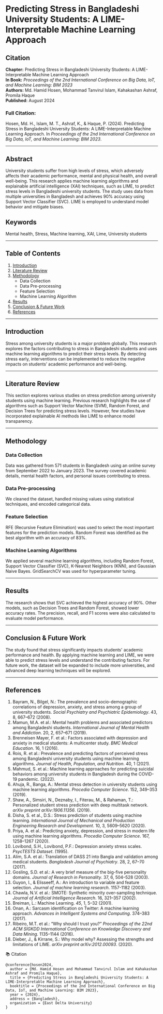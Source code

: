 # Predicting Stress in Bangladeshi University Students: A LIME-Interpretable Machine Learning Approach

## Citation

**Chapter:** Predicting Stress in Bangladeshi University Students: A LIME-Interpretable Machine Learning Approach  
**In Book:** *Proceedings of the 2nd International Conference on Big Data, IoT, and Machine Learning: BIM 2023*  
**Authors:** Md. Hamid Hosen, Mohammad Tanvirul Islam, Kahakashan Ashraf, Promila Haque  
**Published:** August 2024

### Full Citation:
Hosen, Md. H., Islam, M. T., Ashraf, K., & Haque, P. (2024). Predicting Stress in Bangladeshi University Students: A LIME-Interpretable Machine Learning Approach. In *Proceedings of the 2nd International Conference on Big Data, IoT, and Machine Learning: BIM 2023*.

---

## Abstract

University students suffer from high levels of stress, which adversely affects their academic performance, mental and physical health, and overall well-being. This research applies machine learning algorithms and explainable artificial intelligence (XAI) techniques, such as LIME, to predict stress levels in Bangladeshi university students. The study uses data from multiple universities in Bangladesh and achieves 90% accuracy using Support Vector Classifier (SVC). LIME is employed to understand model behavior and mitigate biases.

## Keywords

Mental health, Stress, Machine learning, XAI, Lime, University students

---

## Table of Contents

1. [Introduction](#introduction)
2. [Literature Review](#literature-review)
3. [Methodology](#methodology)
   - Data Collection
   - Data Pre-processing
   - Feature Selection
   - Machine Learning Algorithm
4. [Results](#results)
5. [Conclusion & Future Work](#conclusion-future-work)
6. [References](#references)

---

## Introduction

Stress among university students is a major problem globally. This research explores the factors contributing to stress in Bangladeshi students and uses machine learning algorithms to predict their stress levels. By detecting stress early, interventions can be implemented to reduce the negative impacts on students’ academic performance and well-being.

---

## Literature Review

This section explores various studies on stress prediction among university students using machine learning. Previous research highlights the use of algorithms such as Support Vector Machine (SVM), Random Forest, and Decision Trees for predicting stress levels. However, few studies have incorporated explainable AI methods like LIME to enhance model transparency.

---

## Methodology

### Data Collection
Data was gathered from 571 students in Bangladesh using an online survey from September 2022 to January 2023. The survey covered academic details, mental health factors, and personal issues contributing to stress.

### Data Pre-processing
We cleaned the dataset, handled missing values using statistical techniques, and encoded categorical data. 

### Feature Selection
RFE (Recursive Feature Elimination) was used to select the most important features for the prediction models. Random Forest was identified as the best algorithm with an accuracy of 83%.

### Machine Learning Algorithms
We applied several machine learning algorithms, including Random Forest, Support Vector Classifier (SVC), K-Nearest Neighbors (KNN), and Gaussian Naive Bayes. GridSearchCV was used for hyperparameter tuning.

---

## Results

The research shows that SVC achieved the highest accuracy of 90%. Other models, such as Decision Trees and Random Forest, showed lower accuracy rates. The precision, recall, and F1 scores were also calculated to evaluate model performance.

---

## Conclusion & Future Work

The study found that stress significantly impacts students' academic performance and health. By applying machine learning and LIME, we were able to predict stress levels and understand the contributing factors. For future work, the dataset will be expanded to include more universities, and advanced deep learning techniques will be explored.

---

## References

1. Bayram, N., Bilgel, N.: The prevalence and socio-demographic correlations of depression, anxiety, and stress among a group of university students. *Social Psychiatry and Psychiatric Epidemiology*. 43, 8, 667–672 (2008).
2. Mamun, M.A. et al.: Mental health problems and associated predictors among Bangladeshi students. *International Journal of Mental Health and Addiction*. 20, 2, 657–671 (2019).
3. Brenneisen Mayer, F. et al.: Factors associated with depression and anxiety in medical students: A multicenter study. *BMC Medical Education*. 16, 1 (2016).
4. Rois, R. et al.: Prevalence and predicting factors of perceived stress among Bangladeshi university students using machine learning algorithms. *Journal of Health, Population, and Nutrition*. 40, 1 (2021).
5. Mahmud, S. et al.: Machine learning approaches for predicting suicidal behaviors among university students in Bangladesh during the COVID-19 pandemic. (2022).
6. Ahuja, R., Banga, A.: Mental stress detection in university students using machine learning algorithms. *Procedia Computer Science*. 152, 349–353 (2019).
7. Shaw, A., Simsiri, N., Deznaby, I., Fiterau, M., & Rahaman, T.: Personalized student stress prediction with deep multitask network. *arXiv preprint arXiv:1906.11356*. (2019).
8. Disha, S. et al., D.S.: Stress prediction of students using machine learning. *International Journal of Mechanical and Production Engineering Research and Development*. 10, 3, 5609–5620 (2020).
9. Priya, A. et al.: Predicting anxiety, depression, and stress in modern life using machine learning algorithms. *Procedia Computer Science*. 167, 1258–1267 (2020).
10. Lovibond, S.H., Lovibond, P.F.: Depression anxiety stress scales. *PsycTESTS Dataset*. (1995).
11. Alim, S.A. et al.: Translation of DASS 21 into Bangla and validation among medical students. *Bangladesh Journal of Psychiatry*. 28, 2, 67–70 (2017).
12. Gosling, S.D. et al.: A very brief measure of the big-five personality domains. *Journal of Research in Personality*. 37, 6, 504–528 (2003).
13. Guyon, I., & Elisseeff, A.: An introduction to variable and feature selection. *Journal of machine learning research*. 1157-1182 (2003).
14. Chawla, N.V. et al.: SMOTE: Synthetic minority over-sampling technique. *Journal of Artificial Intelligence Research*. 16, 321–357 (2002).
15. Breiman, L.: Machine Learning. *45*, 1, 5–32 (2001).
16. Onan, A.: Sarcasm identification on Twitter: A machine learning approach. *Advances in Intelligent Systems and Computing*. 374–383 (2017).
17. Ribeiro, M.T. et al.: “Why should I trust you?” *Proceedings of the 22nd ACM SIGKDD International Conference on Knowledge Discovery and Data Mining*. 1135–1144 (2016).
18. Dieber, J., & Kirrane, S.: Why model why? Assessing the strengths and limitations of LIME. *arXiv preprint arXiv:2012.00093*. (2020).


📚 Citation
```
@conference{hosen2024,
  author = {Md. Hamid Hosen and Mohammad Tanvirul Islam and Kahakashan Ashraf and Promila Haque},
  title = {Predicting Stress in Bangladeshi University Students: A LIME-Interpretable Machine Learning Approach},
  booktitle = {Proceedings of the 2nd International Conference on Big Data, IoT, and Machine Learning: BIM 2023},
  year = {2024},
  address = {Bangladesh},
  organization = {East Delta University}
}
```
